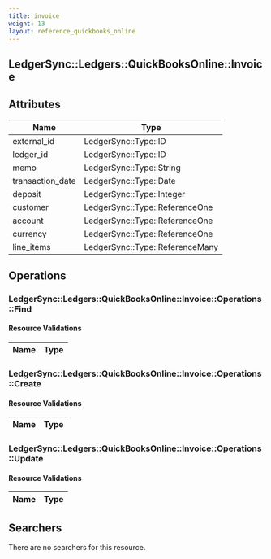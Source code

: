 ```yaml
---
title: invoice
weight: 13
layout: reference_quickbooks_online
---
```


## LedgerSync::Ledgers::QuickBooksOnline::Invoice

## Attributes

| Name | Type |
| ---- | ---- |
| external_id | LedgerSync::Type::ID |
| ledger_id | LedgerSync::Type::ID |
| memo | LedgerSync::Type::String |
| transaction_date | LedgerSync::Type::Date |
| deposit | LedgerSync::Type::Integer |
| customer | LedgerSync::Type::ReferenceOne |
| account | LedgerSync::Type::ReferenceOne |
| currency | LedgerSync::Type::ReferenceOne |
| line_items | LedgerSync::Type::ReferenceMany |


## Operations

### LedgerSync::Ledgers::QuickBooksOnline::Invoice::Operations::Find

#### Resource Validations

| Name | Type |
| ---- | ---- |
### LedgerSync::Ledgers::QuickBooksOnline::Invoice::Operations::Create

#### Resource Validations

| Name | Type |
| ---- | ---- |
### LedgerSync::Ledgers::QuickBooksOnline::Invoice::Operations::Update

#### Resource Validations

| Name | Type |
| ---- | ---- |

## Searchers

There are no searchers for this resource.
